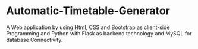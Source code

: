 # Automatic-Timetable-Generator
A Web application by using Html, CSS and Bootstrap as client-side Programming and Python with Flask as backend technology and MySQL for database Connectivity.
